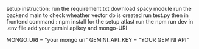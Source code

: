 setup instruction:
run the requirement.txt 
download spacy module 
run the backend main
to check wheather vector db is created run test.py
then in frontend 
command : npm install for the setup
atlast run the npm run dev
in .env file add your gemini apikey and mongo-URI

MONGO_URI = "your mongo uri"
GEMINI_API_KEY = "YOUR GEMINI API"
